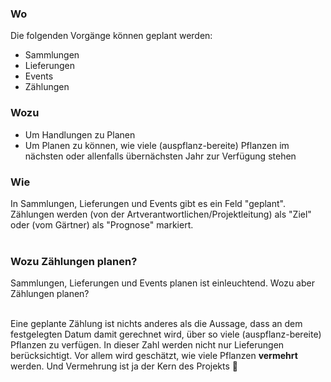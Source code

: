 ### Wo
Die folgenden Vorgänge können geplant werden:

- Sammlungen
- Lieferungen
- Events
- Zählungen

### Wozu

- Um Handlungen zu Planen
- Um Planen zu können, wie viele (auspflanz-bereite) Pflanzen im nächsten oder allenfalls übernächsten Jahr zur Verfügung stehen

### Wie
In Sammlungen, Lieferungen und Events gibt es ein Feld "geplant".<br/>
Zählungen werden (von der Artverantwortlichen/Projektleitung) als "Ziel" oder (vom Gärtner) als "Prognose" markiert.<br/><br/>

### Wozu Zählungen planen?
Sammlungen, Lieferungen und Events planen ist einleuchtend. Wozu aber Zählungen planen?<br/><br/>

Eine geplante Zählung ist nichts anderes als die Aussage, dass an dem festgelegten Datum damit gerechnet wird, über so viele (auspflanz-bereite) Pflanzen zu verfügen. In dieser Zahl werden nicht nur Lieferungen berücksichtigt. Vor allem wird geschätzt, wie viele Pflanzen **vermehrt** werden. Und Vermehrung ist ja der Kern des Projekts 🎯